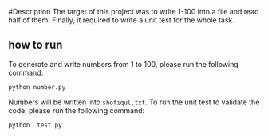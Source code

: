 #Description
The target of this project was to write 1-100 into a file and read half of them.
Finally, it required to write a unit test for the whole task.

## how to run
To generate and write numbers from 1 to 100, please run the following command:

    python number.py
    
Numbers will be written into `shofiqul.txt`. 
To run the unit test to validate the code, please run the following command:

    python  test.py
